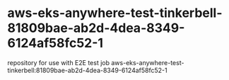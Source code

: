 # aws-eks-anywhere-test-tinkerbell-81809bae-ab2d-4dea-8349-6124af58fc52-1
repository for use with E2E test job aws-eks-anywhere-test-tinkerbell:81809bae-ab2d-4dea-8349-6124af58fc52-1
